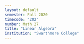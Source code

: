 ```yaml
---
layout: default
semester: Fall 2020
timecode: "202"
number: Math 27
title: "Linear Algebra"
institution: "Swarthmore College"
---
```

